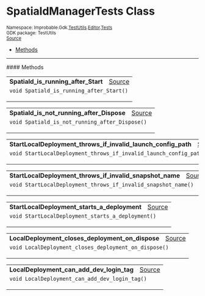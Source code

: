 
# SpatialdManagerTests Class
<sup>
Namespace: Improbable.Gdk.<a href="{{urlRoot}}/api/test-utils-index">TestUtils</a>.<a href="{{urlRoot}}/api/test-utils/editor-index">Editor</a>.<a href="{{urlRoot}}/api/test-utils/editor/tests-index">Tests</a><br/>
GDK package: TestUtils<br/>
<a href="https://www.github.com/spatialos/gdk-for-unity/blob/06858069/workers/unity/Packages/io.improbable.gdk.testutils/Editor/Tests/SpatialdManagerTests.cs/#L11">Source</a>
<style>
a code {
                    padding: 0em 0.25em!important;
}
code {
                    background-color: #ffffff!important;
}
</style>
</sup>
<nav id="pageToc" class="page-toc"><ul><li><a href="#methods">Methods</a>
</ul></nav>













</p>
<hr style="width:100%; border-top-color:#d8d8d8" />
#### Methods


</p>




<table width="100%">
    <tr>
        <td style="border-right:none"><b>Spatiald_is_running_after_Start</b></td>
        <td style="border-left:none; text-align:right"><a href="https://www.github.com/spatialos/gdk-for-unity/blob/06858069/workers/unity/Packages/io.improbable.gdk.testutils/Editor/Tests/SpatialdManagerTests.cs/#L14">Source</a></td>
    </tr>
    <tr>
        <td colspan="2">
<code>void Spatiald_is_running_after_Start()</code></p>






</td>
    </tr>
</table>


<table width="100%">
    <tr>
        <td style="border-right:none"><b>Spatiald_is_not_running_after_Dispose</b></td>
        <td style="border-left:none; text-align:right"><a href="https://www.github.com/spatialos/gdk-for-unity/blob/06858069/workers/unity/Packages/io.improbable.gdk.testutils/Editor/Tests/SpatialdManagerTests.cs/#L30">Source</a></td>
    </tr>
    <tr>
        <td colspan="2">
<code>void Spatiald_is_not_running_after_Dispose()</code></p>






</td>
    </tr>
</table>


<table width="100%">
    <tr>
        <td style="border-right:none"><b>StartLocalDeployment_throws_if_invalid_launch_config_path</b></td>
        <td style="border-left:none; text-align:right"><a href="https://www.github.com/spatialos/gdk-for-unity/blob/06858069/workers/unity/Packages/io.improbable.gdk.testutils/Editor/Tests/SpatialdManagerTests.cs/#L47">Source</a></td>
    </tr>
    <tr>
        <td colspan="2">
<code>void StartLocalDeployment_throws_if_invalid_launch_config_path()</code></p>






</td>
    </tr>
</table>


<table width="100%">
    <tr>
        <td style="border-right:none"><b>StartLocalDeployment_throws_if_invalid_snapshot_name</b></td>
        <td style="border-left:none; text-align:right"><a href="https://www.github.com/spatialos/gdk-for-unity/blob/06858069/workers/unity/Packages/io.improbable.gdk.testutils/Editor/Tests/SpatialdManagerTests.cs/#L64">Source</a></td>
    </tr>
    <tr>
        <td colspan="2">
<code>void StartLocalDeployment_throws_if_invalid_snapshot_name()</code></p>






</td>
    </tr>
</table>


<table width="100%">
    <tr>
        <td style="border-right:none"><b>StartLocalDeployment_starts_a_deployment</b></td>
        <td style="border-left:none; text-align:right"><a href="https://www.github.com/spatialos/gdk-for-unity/blob/06858069/workers/unity/Packages/io.improbable.gdk.testutils/Editor/Tests/SpatialdManagerTests.cs/#L81">Source</a></td>
    </tr>
    <tr>
        <td colspan="2">
<code>void StartLocalDeployment_starts_a_deployment()</code></p>






</td>
    </tr>
</table>


<table width="100%">
    <tr>
        <td style="border-right:none"><b>LocalDeployment_closes_deployment_on_dispose</b></td>
        <td style="border-left:none; text-align:right"><a href="https://www.github.com/spatialos/gdk-for-unity/blob/06858069/workers/unity/Packages/io.improbable.gdk.testutils/Editor/Tests/SpatialdManagerTests.cs/#L91">Source</a></td>
    </tr>
    <tr>
        <td colspan="2">
<code>void LocalDeployment_closes_deployment_on_dispose()</code></p>






</td>
    </tr>
</table>


<table width="100%">
    <tr>
        <td style="border-right:none"><b>LocalDeployment_can_add_dev_login_tag</b></td>
        <td style="border-left:none; text-align:right"><a href="https://www.github.com/spatialos/gdk-for-unity/blob/06858069/workers/unity/Packages/io.improbable.gdk.testutils/Editor/Tests/SpatialdManagerTests.cs/#L104">Source</a></td>
    </tr>
    <tr>
        <td colspan="2">
<code>void LocalDeployment_can_add_dev_login_tag()</code></p>






</td>
    </tr>
</table>





